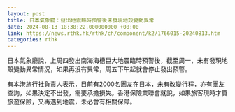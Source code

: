 ```yaml
---
layout: post
title: 日本氣象廳︰發出地震臨時預警後未發現地殼變動異常
date: 2024-08-13 18:38:22.000000000 +08:00
link: https://news.rthk.hk/rthk/ch/component/k2/1766015-20240813.htm
categories: rthk
---
```


日本氣象廳說，上周四發出南海海槽巨大地震臨時預警後，截至周一，未有發現地殼變動異常情況，如果再沒有異常，周五下午起就會停止發出預警。

有本港旅行社負責人表示，目前有2000名團友在日本，未有改變行程，亦有團友查詢，如果決定不出發，需要承擔損失。香港保險業聯會就說，如果旅客現時才買旅遊保險，又再遇到地震，未必會有相關保障。
